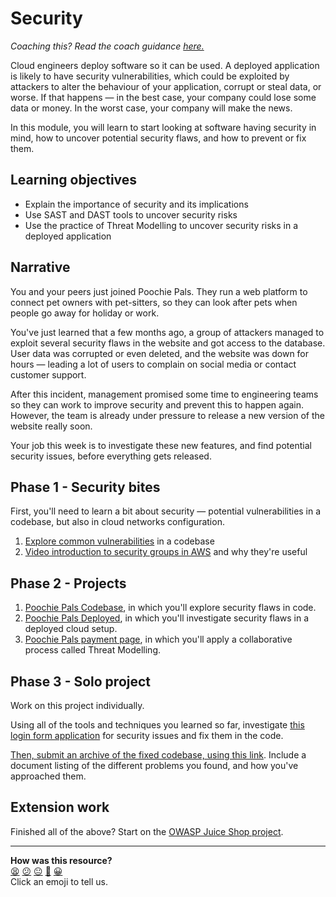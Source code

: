 # Security

_Coaching this? Read the coach guidance
[here.](https://github.com/makersacademy/slug/blob/main/materials/universe/devops/security/HOW_TO_COACH.x.md)_

Cloud engineers deploy software so it can be used. A deployed application is likely to have security vulnerabilities, which could be exploited by attackers to alter the behaviour of your application, corrupt or steal data, or worse. If that happens — in the best case, your company could lose some data or money. In the worst case, your company will make the news.

In this module, you will learn to start looking at software having security in mind, how to uncover potential security flaws, and how to prevent or fix them.

## Learning objectives

 * Explain the importance of security and its implications
 * Use SAST and DAST tools to uncover security risks
 * Use the practice of Threat Modelling to uncover security risks in a deployed application

## Narrative

You and your peers just joined Poochie Pals. They run a web platform to connect pet owners with pet-sitters, so they can look after pets when people go away for holiday or work.

You've just learned that a few months ago, a group of attackers managed to exploit several security flaws in the website and got access to the database. User data was corrupted or even deleted, and the website was down for hours — leading a lot of users to complain on social media or contact customer support.

After this incident, management promised some time to engineering teams so they can work to improve security and prevent this to happen again. However, the team is already under pressure to release a new version of the website really soon.

Your job this week is to investigate these new features, and find potential security issues, before everything gets released.

## Phase 1 - Security bites

<!-- OMITTED -->

<!-- OMITTED -->

First, you'll need to learn a bit about security — potential vulnerabilities in a codebase, but also in cloud networks configuration.

1. [Explore common vulnerabilities](./vulnerabilities_project) in a codebase
2. [Video introduction to security groups in AWS](https://www.youtube.com/watch?v=wUb6OgAXDpM) and why they're useful
 
## Phase 2 - Projects

1. [Poochie Pals Codebase](./projects/01_codebase.md), in which you'll explore security flaws in code.
2. [Poochie Pals Deployed](./projects/02_deployment.md), in which you'll investigate security flaws in a deployed cloud setup.
3. [Poochie Pals payment page](./projects/03_challenge.md), in which you'll apply a collaborative process called Threat Modelling.

## Phase 3 - Solo project

Work on this project individually.

Using all of the tools and techniques you learned so far, investigate [this login form application](./solo_project/login-form/) for security issues and fix them in the code. 

[Then, submit an archive of the fixed codebase, using this link]((https://airtable.com/appJ1wvInmFyFFYlN/shrvo9ePjlwnaiLv5?prefill_Item=ce_security_03)). Include a document listing of the different problems you found, and how you've approached them.

## Extension work

Finished all of the above? Start on the [OWASP Juice Shop project](./projects/extension.md).

<!-- BEGIN GENERATED SECTION DO NOT EDIT -->

---

**How was this resource?**  
[😫](https://airtable.com/shrUJ3t7KLMqVRFKR?prefill_Repository=devops-course&prefill_File=security/README.md&prefill_Sentiment=😫) [😕](https://airtable.com/shrUJ3t7KLMqVRFKR?prefill_Repository=devops-course&prefill_File=security/README.md&prefill_Sentiment=😕) [😐](https://airtable.com/shrUJ3t7KLMqVRFKR?prefill_Repository=devops-course&prefill_File=security/README.md&prefill_Sentiment=😐) [🙂](https://airtable.com/shrUJ3t7KLMqVRFKR?prefill_Repository=devops-course&prefill_File=security/README.md&prefill_Sentiment=🙂) [😀](https://airtable.com/shrUJ3t7KLMqVRFKR?prefill_Repository=devops-course&prefill_File=security/README.md&prefill_Sentiment=😀)  
Click an emoji to tell us.

<!-- END GENERATED SECTION DO NOT EDIT -->
